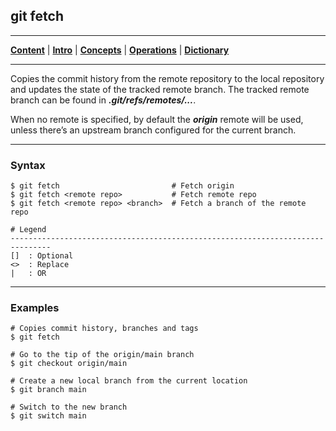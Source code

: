 ## git fetch
________________________________________________________________________________
[**Content**](../../README.md) |
[**Intro**](../../01-Introduction/introduction.md) |
[**Concepts**](../../02-Concepts/concepts.md) |
[**Operations**](../../03-Operations/operations.md) |
[**Dictionary**](../../04-Appendix/dictionary.md)
________________________________________________________________________________

Copies the commit history from the remote repository to the local repository 
and updates the state of the tracked remote branch. The tracked remote 
branch can be found in ***.git/refs/remotes/...***.

When no remote is specified, by default the ***origin*** remote will be used, 
unless there’s an upstream branch configured for the current branch.

-------------------------------------------------------------------------------
### Syntax
```
$ git fetch                         # Fetch origin
$ git fetch <remote repo>           # Fetch remote repo
$ git fetch <remote repo> <branch>  # Fetch a branch of the remote repo

# Legend
-------------------------------------------------------------------------------
[]  : Optional
<>  : Replace
|   : OR
```

-------------------------------------------------------------------------------
### Examples
```shell
# Copies commit history, branches and tags
$ git fetch

# Go to the tip of the origin/main branch
$ git checkout origin/main

# Create a new local branch from the current location
$ git branch main

# Switch to the new branch
$ git switch main
```